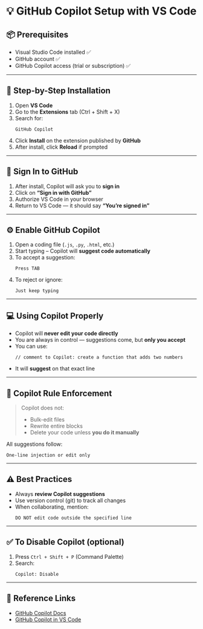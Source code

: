 # 💡 GitHub Copilot Setup with VS Code

## 📦 Prerequisites

- Visual Studio Code installed ✅
- GitHub account ✅
- GitHub Copilot access (trial or subscription) ✅

---

## 🧩 Step-by-Step Installation

1. Open **VS Code**
2. Go to the **Extensions** tab (Ctrl + Shift + X)
3. Search for:
   ```
   GitHub Copilot
   ```
4. Click **Install** on the extension published by **GitHub**
5. After install, click **Reload** if prompted

---

## 🔐 Sign In to GitHub

1. After install, Copilot will ask you to **sign in**
2. Click on **“Sign in with GitHub”**
3. Authorize VS Code in your browser
4. Return to VS Code — it should say **“You’re signed in”**

---

## ⚙️ Enable GitHub Copilot

1. Open a coding file (`.js`, `.py`, `.html`, etc.)
2. Start typing – Copilot will **suggest code automatically**
3. To accept a suggestion:
   ```
   Press TAB
   ```
4. To reject or ignore:
   ```
   Just keep typing
   ```

---

## 💻 Using Copilot Properly

- Copilot will **never edit your code directly**
- You are always in control — suggestions come, but **only you accept**
- You can use:
  ```
  // comment to Copilot: create a function that adds two numbers
  ```
- It will **suggest** on that exact line

---

## 🛑 Copilot Rule Enforcement

> Copilot does not:
>
> - Bulk-edit files
> - Rewrite entire blocks
> - Delete your code unless **you do it manually**

All suggestions follow:

```
One-line injection or edit only
```

---

## ⚠️ Best Practices

- Always **review Copilot suggestions**
- Use version control (git) to track all changes
- When collaborating, mention:
  ```
  DO NOT edit code outside the specified line
  ```

---

## ✅ To Disable Copilot (optional)

1. Press `Ctrl + Shift + P` (Command Palette)
2. Search:
   ```
   Copilot: Disable
   ```

---

## 📎 Reference Links

- [GitHub Copilot Docs](https://docs.github.com/en/copilot)
- [GitHub Copilot in VS Code](https://marketplace.visualstudio.com/items?itemName=GitHub.copilot)
